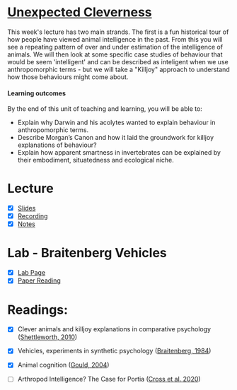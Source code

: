 # [Unexpected Cleverness](https://canvas.sussex.ac.uk/courses/34991/pages/week-2-unexpected-cleverness?module_item_id=1509126)
This week's lecture has two main strands. The first is a fun historical tour of how people have viewed animal intelligence in the past. From this you will see a repeating pattern of over and under estimation of the intelligence of animals. We will then look at some specific case studies of behaviour that would be seem 'intelligent' and can be described as inteligent when we use anthropomorphic terms - but we will take a "Killjoy" approach to understand how those behaviours might come about.

#### Learning outcomes
By the end of this unit of teaching and learning, you will be able to:
- Explain why Darwin and his acolytes wanted to explain behaviour in anthropomorphic terms.
- Describe Morgan’s Canon and how it laid the groundwork for killjoy explanations of behaviour?
- Explain how apparent smartness in invertebrates can be explained by their embodiment, situatedness and ecological niche.

# Lecture 
- [x] [Slides](https://github.com/LukeBirkett/study-planner/blob/main/826G5_Intelligence_in_Animals_and_Machines/weeks/week_2/files/IAM%20Lecture%202%20Unexpected%20Cleverness%202025-1.pdf)
- [x] [Recording](https://sussex.cloud.panopto.eu/Panopto/Pages/Viewer.aspx?id=0ad2cebc-2325-49b6-93aa-b36f00967950)
- [x] [Notes](https://github.com/LukeBirkett/study-planner/blob/main/826G5_Intelligence_in_Animals_and_Machines/weeks/week_2/files/lecture_notes.md)

# Lab - Braitenberg Vehicles
- [x] [Lab Page](https://canvas.sussex.ac.uk/courses/34991/pages/lab-1-simulating-braitenbergs-vehicles?module_item_id=1509136)
- [x] [Paper Reading]()

# Readings:
- [x] Clever animals and killjoy explanations in comparative psychology ([Shettleworth, 2010](https://github.com/LukeBirkett/study-planner/blob/main/826G5_Intelligence_in_Animals_and_Machines/weeks/week_1/readings/shettleworth_2010_killjoy_explanations.pdf))
- [x] Vehicles, experiments in synthetic psychology ([Braitenberg, 1984](https://github.com/LukeBirkett/study-planner/blob/main/826G5_Intelligence_in_Animals_and_Machines/weeks/week_1/readings/braitenberg_1_28.pdf))
- [x] Animal cognition ([Gould, 2004](https://github.com/LukeBirkett/study-planner/blob/main/826G5_Intelligence_in_Animals_and_Machines/weeks/week_0/files/animal_cognition.pdf))
- [ ] Arthropod Intelligence? The Case for Portia ([Cross et al. 2020](https://github.com/LukeBirkett/study-planner/blob/main/826G5_Intelligence_in_Animals_and_Machines/weeks/week_2/files/arthropod_portia.pdf))


